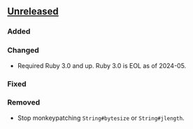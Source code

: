 ## [Unreleased](https://github.com/erickguan/ffi-icu/compare/v0.5.3...master) ##

### Added


### Changed

- Required Ruby 3.0 and up. Ruby 3.0 is EOL as of 2024-05.

### Fixed


### Removed

- Stop monkeypatching `String#bytesize` or `String#jlength`.
